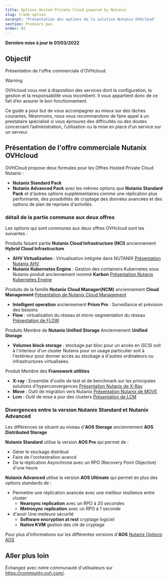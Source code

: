 ```yaml
---
title: Options Hosted Private Cloud powered by Nutanix
slug: trade-option
excerpt: "Présentation des options de la solution Nutanix OVHcloud"
section: Premiers pas
order: 02
---
```


**Dernière mise à jour le 01/03/2022**

## Objectif

Présentation de l'offre commerciale d'OVHcloud.

> [!warning]
> OVHcloud vous met à disposition des services dont la configuration, la gestion et la responsabilité vous incombent. Il vous appartient donc de ce fait d’en assurer le bon fonctionnement.
>
> Ce guide a pour but de vous accompagner au mieux sur des tâches courantes. Néanmoins, nous vous recommandons de faire appel à un prestataire spécialisé si vous éprouvez des difficultés ou des doutes concernant l’administration, l’utilisation ou la mise en place d’un service sur un serveur.
>

## Présentation de l'offre commerciale Nutanix OVHcloud

OVHCloud propose deux formules pour les Offres Hosted Private Cloud Nutanix :

* **Nutanix Standard Pack**
* **Nutanix Advanced Pack** avec les mêmes options que **Nutanix Standard Pack** et d'autres options supplémentaires comme une réplication plus performante, des possibilités de cryptage des données avancées et des options de plan de reprises d'activités. 

### détail de la partie commune aux deux offres

Les options qui sont communes aux deux offres OVHcloud sont les suivantes :

Produits faisant partie **Nutanix Cloud Infrastructure (NCI)** anciennement **Hybrid Cloud Infrastructure** 

- **AHV Virtualization** : Virtualisation intégrée dans NUTANIX [Présentation Nutanix AHV](https://www.nutanix.com/products/ahv)
- **Nutanix Kubernetes Engine** : Gestion des containers Kubernetes sous Nutanix produit anciennement nommé **Karbon** [Présentation Nutanix Kubernetes Engine](https://www.nutanix.com/fr/products/karbon)

Produits de la famille **Nutanix Cloud Manager(NCM)** anciennement **Cloud Management** [Présentation de Nutanix Cloud Management](https://www.nutanix.com/fr/products/cloud-manager/aiops)

- **Intelligent operation** anciennement **Prism Pro** : Surveillance et prévision des besoins
- **Flow** : virtualisation du réseau et micro-segmentation du réseau [Présentation de FLOW](https://www.nutanix.com/products/flow)

Produits Membre de **Nutanix Unified Storage** Anciennement **Unified Storage**

- **Volumes block storage** : stockage par bloc pour un accès en iSCSI soit à l'interieur d'un cluster Nutanix pour un usage particulier soit à l'extérieur pour donner accès au stockage à d'autres ordinateurs ou infrastructures virtualisées.

Produit Membre des **Framework utilities**

- **X-ray** : Ensemble d'outils de test et de benchmark sur les  principales solutions d'hyperconvergences [Présentation Nutanix de X-Ray](https://www.nutanix.com/products/x-ray)
- **Move** :  Outil de migration vers Nutanix [Présentation Nutanix de MOVE](https://www.nutanix.com/products/move)
- **Lcm** : Outil de mise à jour des clusters [Présentation de LCM](https://www.nutanix.com/products/life-cycle-manager)

### Divergences entre la version **Nutanix Standard** et **Nutanix Advanced**

Les différences se situent au niveau d'**AOS Storage** anciennement **AOS Distributed Storage**

**Nutanix Standard** utilise la version **AOS Pro** qui permet de :
- Gérer le stockage distribué
- Faire de l'orchestration avancé
- De la réplication Asynchrone avec un RPO (Recovery Point Objective) d'une heure

**Nutanix Advanced** utilise la version **AOS Ultimate** qui permet en plus des options standards de :
- Permettre une réplication avancée avec une meilleur resilience entre cluster
    + **Nearsync replication** avec un RPO à 20 secondes
    + **Metrosync replication** avec un RPO à 1 seconde
- d'avoir Une meileure sécurité
    + **Software encryption at rest** cryptage logiciel
    + **Native KVM** gestion des clé de cryptage   

Pour plus d'informations sur les différentes versions d'**AOS** [Nutanix Options AOS](https://www.nutanix.com/fr/products/software-options)


## Aller plus loin


Échangez avec notre communauté d'utilisateurs sur <https://community.ovh.com/>.
